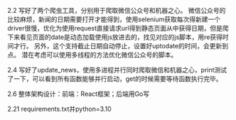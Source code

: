 2.2
写好了两个爬虫工具，分别用于爬取微信公众号和机器之心。
微信公众号的比较麻烦，新闻的日期需要打开才能得到，使用selenium获取每次得新建一个driver很慢，优化为使用request直接请求url得到静态页面从中获得日期，但是爬下来看见页面的date是动态加载使用js放进去的，找见对应的js脚本，用re获得时间才行。
另外，这个支持截止日期自动停止，设置好uptodate的时间，会更新到点。
潜在考虑可以使用多线程的方法优化微信公众号的脚本。

2.4
写好了update_news，使用多进程并行同时爬取微信和机器之心，print测试了一下，可以看到所有函数能够并行启动，get的时候需要等待函数执行完毕。

2.6
整体架构设计：前端：React框架；后端用Go写

2.21
requirements.txt并python=3.10
